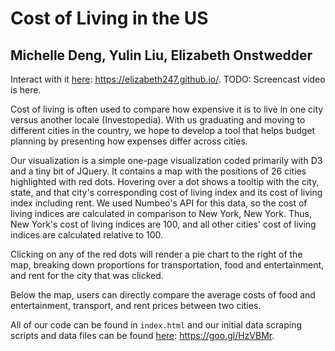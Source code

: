 # Cost of Living in the US
## Michelle Deng, Yulin Liu, Elizabeth Onstwedder

Interact with it [here]("https://elizabeth247.github.io/"): https://elizabeth247.github.io/.
TODO: Screencast video is here.

Cost of living is often used to compare how expensive it is to live in one city versus another locale (Investopedia). 
With us graduating and moving to different cities in the country, we hope to develop a tool that helps budget planning by presenting how expenses differ across cities. 

Our visualization is a simple one-page visualization coded primarily with D3 and a tiny bit of JQuery. It contains a map with the positions of 26 cities highlighted with red dots. Hovering over a dot shows a tooltip with the city, state, and that city's corresponding cost of living index and its cost of living index including rent. We used Numbeo's API for this data, so the cost of living indices are calculated in comparison to New York, New York. Thus, New York's cost of living indices are 100, and all other cities' cost of living indices are calculated relative to 100. 

Clicking on any of the red dots will render a pie chart to the right of the map, breaking down proportions for transportation, food and entertainment, and rent for the city that was clicked. 

Below the map, users can directly compare the average costs of food and entertainment, transport, and rent prices between two cities. 

All of our code can be found in `index.html` and our initial data scraping scripts and data files can be found [here]("https://github.com/mddengo/data-viz-final"): https://goo.gl/HzVBMr.
